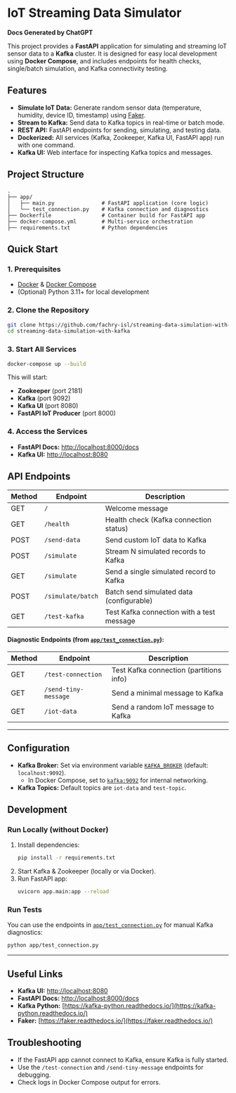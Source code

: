 # IoT Streaming Data Simulator

**Docs Generated by ChatGPT**

This project provides a **FastAPI** application for simulating and streaming IoT sensor data to a **Kafka** cluster. It is designed for easy local development using **Docker Compose**, and includes endpoints for health checks, single/batch simulation, and Kafka connectivity testing.

## Features

- **Simulate IoT Data:** Generate random sensor data (temperature, humidity, device ID, timestamp) using [Faker](https://faker.readthedocs.io/).
- **Stream to Kafka:** Send data to Kafka topics in real-time or batch mode.
- **REST API:** FastAPI endpoints for sending, simulating, and testing data.
- **Dockerized:** All services (Kafka, Zookeeper, Kafka UI, FastAPI app) run with one command.
- **Kafka UI:** Web interface for inspecting Kafka topics and messages.

## Project Structure

```
.
├── app/
│   ├── main.py               # FastAPI application (core logic)
│   └── test_connection.py    # Kafka connection and diagnostics
├── Dockerfile                # Container build for FastAPI app
├── docker-compose.yml        # Multi-service orchestration
├── requirements.txt          # Python dependencies
```

## Quick Start

### 1. Prerequisites

- [Docker](https://www.docker.com/) & [Docker Compose](https://docs.docker.com/compose/)
- (Optional) Python 3.11+ for local development

### 2. Clone the Repository

```sh
git clone https://github.com/fachry-isl/streaming-data-simulation-with-kafka.git
cd streaming-data-simulation-with-kafka
```

### 3. Start All Services

```sh
docker-compose up --build
```

This will start:

- **Zookeeper** (port 2181)
- **Kafka** (port 9092)
- **Kafka UI** (port 8080)
- **FastAPI IoT Producer** (port 8000)

### 4. Access the Services

- **FastAPI Docs:** [http://localhost:8000/docs](http://localhost:8000/docs)
- **Kafka UI:** [http://localhost:8080](http://localhost:8080)

## API Endpoints

| Method | Endpoint          | Description                               |
| ------ | ----------------- | ----------------------------------------- |
| GET    | `/`               | Welcome message                           |
| GET    | `/health`         | Health check (Kafka connection status)    |
| POST   | `/send-data`      | Send custom IoT data to Kafka             |
| POST   | `/simulate`       | Stream N simulated records to Kafka       |
| GET    | `/simulate`       | Send a single simulated record to Kafka   |
| POST   | `/simulate/batch` | Batch send simulated data (configurable)  |
| GET    | `/test-kafka`     | Test Kafka connection with a test message |

#### **Diagnostic Endpoints** (from [`app/test_connection.py`](app/test_connection.py)):

| Method | Endpoint             | Description                             |
| ------ | -------------------- | --------------------------------------- |
| GET    | `/test-connection`   | Test Kafka connection (partitions info) |
| GET    | `/send-tiny-message` | Send a minimal message to Kafka         |
| GET    | `/iot-data`          | Send a random IoT message to Kafka      |

---

## Configuration

- **Kafka Broker:** Set via environment variable [`KAFKA_BROKER`](app/test_connection.py) (default: `localhost:9092`).
  - In Docker Compose, set to [`kafka:9092`](venv/Lib/site-packages/kafka/__init__.py) for internal networking.
- **Kafka Topics:** Default topics are `iot-data` and `test-topic`.

## Development

### Run Locally (without Docker)

1. Install dependencies:
   ```sh
   pip install -r requirements.txt
   ```
2. Start Kafka & Zookeeper (locally or via Docker).
3. Run FastAPI app:
   ```sh
   uvicorn app.main:app --reload
   ```

### Run Tests

You can use the endpoints in [`app/test_connection.py`](app/test_connection.py) for manual Kafka diagnostics:

```sh
python app/test_connection.py
```

---

## Useful Links

- **Kafka UI:** [http://localhost:8080](http://localhost:8080)
- **FastAPI Docs:** [http://localhost:8000/docs](http://localhost:8000/docs)
- **Kafka Python:** [https://kafka-python.readthedocs.io/](https://kafka-python.readthedocs.io/)
- **Faker:** [https://faker.readthedocs.io/](https://faker.readthedocs.io/)

## Troubleshooting

- If the FastAPI app cannot connect to Kafka, ensure Kafka is fully started.
- Use the `/test-connection` and `/send-tiny-message` endpoints for debugging.
- Check logs in Docker Compose output for errors.
